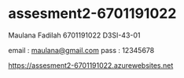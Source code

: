# assesment2-6701191022

Maulana Fadilah
6701191022
D3SI-43-01

email : maulana@gmail.com
pass  : 12345678

https://assesment2-6701191022.azurewebsites.net
